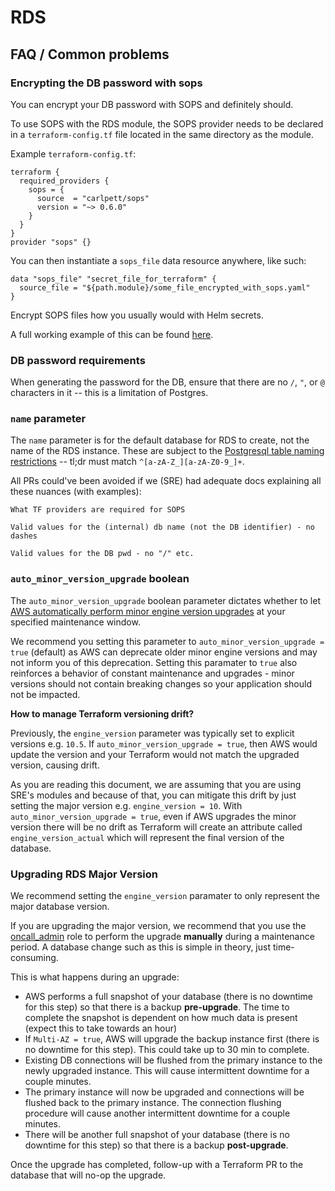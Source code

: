 # RDS

## FAQ / Common problems

### Encrypting the DB password with sops

You can encrypt your DB password with SOPS and definitely should.

To use SOPS with the RDS module, the SOPS provider needs to be declared in a `terraform-config.tf` file located in the same directory as the module.

Example `terraform-config.tf`:
```hcl
terraform {
  required_providers {
    sops = {
      source  = "carlpett/sops"
      version = "~> 0.6.0"
    }
  }
}
provider "sops" {}
```

You can then instantiate a `sops_file` data resource anywhere, like such:

```hcl
data "sops_file" "secret_file_for_terraform" {
  source_file = "${path.module}/some_file_encrypted_with_sops.yaml"
}
```

Encrypt SOPS files how you usually would with Helm secrets.

A full working example of this can be found [here](https://github.com/CapsuleHealth/terraform-module-swe-example/tree/master/terraform/prod/rds/us-east-1).

### DB password requirements

When generating the password for the DB, ensure that there are no `/`, `"`, or `@` characters in it -- this is a limitation of Postgres.

### `name` parameter

The `name` parameter is for the default database for RDS to create, not the name of the RDS instance. These are subject to the [Postgresql table naming restrictions](https://www.postgresql.org/docs/7.0/syntax525.htm) -- tl;dr must match `^[a-zA-Z_][a-zA-Z0-9_]+`.

All PRs could've been avoided if we (SRE) had adequate docs explaining all these nuances (with examples):

    What TF providers are required for SOPS

    Valid values for the (internal) db name (not the DB identifier) - no dashes

    Valid values for the DB pwd - no "/" etc.

### `auto_minor_version_upgrade` boolean

The `auto_minor_version_upgrade` boolean parameter dictates whether to let [AWS automatically perform minor engine version upgrades](https://docs.aws.amazon.com/AmazonRDS/latest/UserGuide/USER_UpgradeDBInstance.Upgrading.html#USER_UpgradeDBInstance.Upgrading.AutoMinorVersionUpgrades) at your specified maintenance window.

We recommend you setting this parameter to `auto_minor_version_upgrade = true` (default) as AWS can deprecate older minor engine versions and may not inform you of this deprecation.
Setting this paramater to `true` also reinforces a behavior of constant maintenance and upgrades - minor versions should not contain breaking changes so your application should not be impacted.

**How to manage Terraform versioning drift?**

Previously, the `engine_version` parameter was typically set to explicit versions e.g. `10.5`. If `auto_minor_version_upgrade = true`, then AWS would update the version and your Terraform would not match the upgraded version, causing drift.

As you are reading this document, we are assuming that you are using SRE's modules and because of that, you can mitigate this drift by just setting the major version e.g. `engine_version = 10`. With `auto_minor_version_upgrade = true`, even if AWS upgrades the minor version there will be no drift as Terraform will create an attribute called `engine_version_actual` which will represent the final version of the database.

### Upgrading RDS Major Version

We recommend setting the `engine_version` paramater to only represent the major database version.

If you are upgrading the major version, we recommend that you use the [oncall_admin](https://capsulerx.atlassian.net/wiki/spaces/devops/pages/3007676421/AWS+Access#oncall_admin) role to perform the upgrade **manually** during a maintenance period. A database change such as this is simple in theory, just time-consuming.

This is what happens during an upgrade:
* AWS performs a full snapshot of your database (there is no downtime for this step) so that there is a backup **pre-upgrade**. The time to complete the snapshot is dependent on how much data is present (expect this to take towards an hour)
* If `Multi-AZ = true`, AWS will upgrade the backup instance first (there is no downtime for this step). This could take up to 30 min to complete.
* Existing DB connections will be flushed from the primary instance to the newly upgraded instance. This will cause intermittent downtime for a couple minutes.
* The primary instance will now be upgraded and connections will be flushed back to the primary instance. The connection flushing procedure will cause another intermittent downtime for a couple minutes.
* There will be another full snapshot of your database (there is no downtime for this step) so that there is a backup **post-upgrade**.

Once the upgrade has completed, follow-up with a Terraform PR to the database that will no-op the upgrade.
